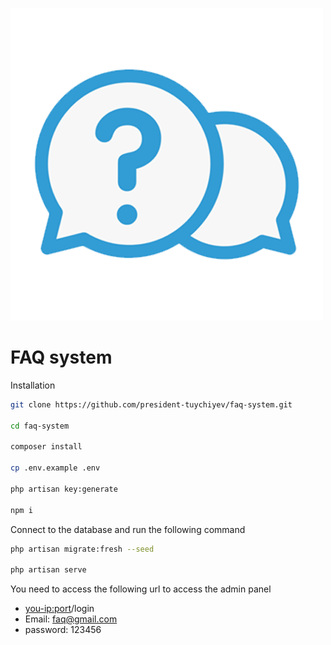 ![FAQ system logo](https://github.com/president-tuychiyev/faq-system/blob/main/public/logo.png?raw=true#center)

<style>
img[src*='#center'] { 
    width: 200px;
    display: block;
    margin: auto;
}
</style>

# FAQ system

Installation

```bash
git clone https://github.com/president-tuychiyev/faq-system.git

cd faq-system

composer install

cp .env.example .env

php artisan key:generate

npm i
```

Connect to the database and run the following command

```bash
php artisan migrate:fresh --seed

php artisan serve
```

You need to access the following url to access the admin panel

-   <you-ip:port>/login
-   Email: faq@gmail.com
-   password: 123456
